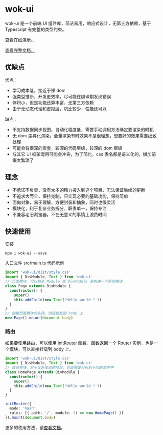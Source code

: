 # wok-ui

wok-ui 是一个前端 UI 组件库，简洁易用，响应式设计，无第三方依赖，基于 Typescript 有完整的类型约束。

[查看在线演示。](https://peaktai.github.io/wok-ui/)

[查看完整文档。](https://gitee.com/tai/wok-ui/blob/master/documentation/zh-cn/index.md)

## 优缺点

优点：

- 学习成本低，接近于裸 dom
- 强类型推断，开发更效率，尽可能在编译期发现错误
- 体积小，但是功能还算丰富，无第三方依赖
- 由于无动态代理和虚拟层，坑比较少，性能还可以

缺点：

- 不支持数据同步视图，自动化程度低，需要手动调用方法确定要渲染的时机
- 无 dom 差异化渲染，全量渲染有时效果不是很理想，想要好的效果需要细致处理
- 可能会有很深的嵌套，较深的代码层级，较深的 dom 层级
- 与其它 UI 框架混用可能会冲突，为了简化，css 类名都是语义化的，嫌加前缀太繁琐了

## 理念

- 不承诺不负责，没有太多的精力投入到这个项目，无法保证后续的更新
- 不追求大而全，保持克制，只实现必要的基础功能，保持简单
- 面向对象，易于理解，方便封装和抽象，同时也很灵活
- 模块化，利于复杂业务拆分，职责单一，保持专注
- 不兼容老旧浏览器，不在无意义的事情上浪费时间

## 快速使用

安装

```
npm i wok-ui --save
```

入口文件 src/main.ts 代码示例

```ts
import 'wok-ui/dist/style.css'
import { DivModule, Text } from 'wok-ui'
// 页面模块，可以继承 Module 或 DivModule 来构建一个新的模块
class Page extends DivModule {
  constructor() {
    super()
    this.addChild(new Text('Hello world !'))
  }
}
// 创建页面模块的实例，然后挂载到 body 上
new Page().mount(document.body)
```

### 路由

如果要使用路由，可以使用 initRouter 函数，函数返回一个 Router 实例，也是一个模块，可以直接挂载到 body 上。

```ts
import 'wok-ui/dist/style.css'
import { DivModule, Text } from 'wok-ui'
// 首页模块，对于复杂度高的项目，页面需要分拆到不同的文件中
class HomePage extends DivModule {
  constructor() {
    super()
    this.addChild(new Text('Hello world !'))
  }
}

initRouter({
  mode: 'hash',
  rules: [{ path: '/', module: () => new HomePage() }]
}).mount(document.body)
```

更多的使用方法，请[查看文档](https://gitee.com/tai/wok-ui/blob/master/documentation/zh-cn/index.md)。

